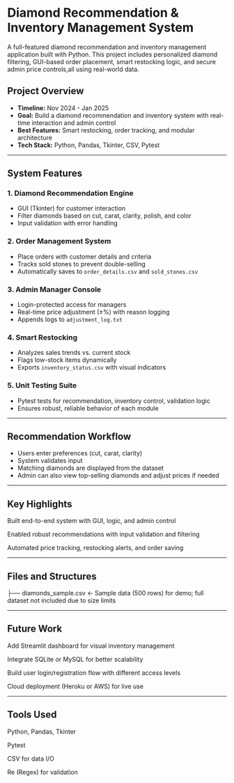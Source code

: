 # Diamond Recommendation & Inventory Management System

A full-featured diamond recommendation and inventory management application built with Python. This project includes personalized diamond filtering, GUI-based order placement, smart restocking logic, and secure admin price controls,all using real-world data.

## Project Overview

- **Timeline:** Nov 2024 - Jan 2025  
- **Goal:** Build a diamond recommendation and inventory system with real-time interaction and admin control  
- **Best Features:** Smart restocking, order tracking, and modular architecture  
- **Tech Stack:** Python, Pandas, Tkinter, CSV, Pytest

---

## System Features

### 1. Diamond Recommendation Engine
- GUI (Tkinter) for customer interaction
- Filter diamonds based on cut, carat, clarity, polish, and color
- Input validation with error handling

### 2. Order Management System
- Place orders with customer details and criteria
- Tracks sold stones to prevent double-selling
- Automatically saves to `order_details.csv` and `sold_stones.csv`

### 3. Admin Manager Console
- Login-protected access for managers
- Real-time price adjustment (±%) with reason logging
- Appends logs to `adjustment_log.txt`

### 4. Smart Restocking
- Analyzes sales trends vs. current stock
- Flags low-stock items dynamically
- Exports `inventory_status.csv` with visual indicators

### 5. Unit Testing Suite
- Pytest tests for recommendation, inventory control, validation logic
- Ensures robust, reliable behavior of each module

---

## Recommendation Workflow

- Users enter preferences (cut, carat, clarity)
- System validates input
- Matching diamonds are displayed from the dataset
- Admin can also view top-selling diamonds and adjust prices if needed

---

## Key Highlights
Built end-to-end system with GUI, logic, and admin control

Enabled robust recommendations with input validation and filtering

Automated price tracking, restocking alerts, and order saving

---

## Files and Structures
├── diamonds_sample.csv        ← Sample data (500 rows) for demo; full dataset not included due to size limits

---

## Future Work
Add Streamlit dashboard for visual inventory management

Integrate SQLite or MySQL for better scalability

Build user login/registration flow with different access levels

Cloud deployment (Heroku or AWS) for live use

---

## Tools Used
Python, Pandas, Tkinter

Pytest

CSV for data I/O 

Re (Regex) for validation
